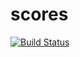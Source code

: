 # scores

[![Build Status](https://travis-ci.org/zesk06/scores.svg?branch=master)](https://travis-ci.org/zesk06/scores)
